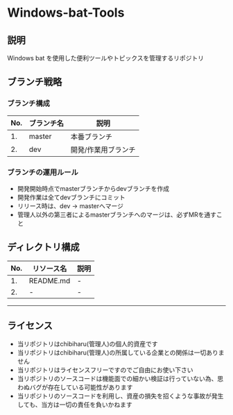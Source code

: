 # Windows-bat-Tools
## 説明
Windows bat を使用した便利ツールやトピックスを管理するリポジトリ

## ブランチ戦略
### ブランチ構成
No.|ブランチ名|説明
--|--|--
1.|master|本番ブランチ
2.|dev|開発/作業用ブランチ

### ブランチの運用ルール
- 開発開始時点でmasterブランチからdevブランチを作成
- 開発作業は全てdevブランチにコミット
- リリース時は、dev → masterへマージ
- 管理人以外の第三者によるmasterブランチへのマージは、必ずMRを通すこと

## ディレクトリ構成
No.|リソース名|説明
--|--|--
1.|README.md|-
2.|-|-

---
## ライセンス
- 当リポジトリはchibiharu(管理人)の個人的資産です
- 当リポジトリはchibiharu(管理人)の所属している企業との関係は一切ありません
- 当リポジトリはライセンスフリーですのでご自由にお使い下さい
- 当リポジトリのソースコードは機能面での細かい検証は行っていない為、思わぬバグが存在している可能性があります
- 当リポジトリのソースコードを利用し、資産の損失を招くような事故が発生しても、当方は一切の責任を負いかねます
